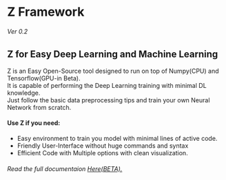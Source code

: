 <h1>Z Framework</h1><h6>Ver 0.2</h6>
<h2>Z for Easy Deep Learning and Machine Learning</h2>
<p>  Z is an Easy Open-Source tool designed to run on top of Numpy(CPU) and Tensorflow(GPU-in Beta).</br>It is capable of performing the Deep Learning training with minimal DL knowledge.</br>Just follow the basic data preprocessing tips and train your own Neural Network from scratch.</p>
<h4>Use Z if you need:</h4>
<ul>
<li>Easy environment to train you model with minimal lines of active code.</li>
<li>Friendly User-Interface without huge commands and syntax</li>
<li>Efficient Code with Multiple options with clean visualization.</li>
</ul>
<h6>Read the full documentaion <a href="http://abhishekyanamandra.ml/z/Z_documentation.html">Here(BETA).</a></h4>
